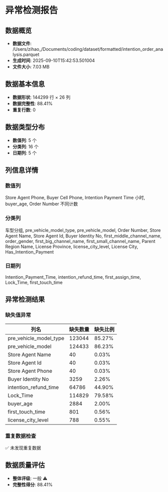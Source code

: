 # 异常检测报告

## 数据概览
- **数据文件**: /Users/zihao_/Documents/coding/dataset/formatted/intention_order_analysis.parquet
- **生成时间**: 2025-09-10T15:42:53.501004
- **文件大小**: 7.03 MB

## 数据基本信息
- **数据形状**: 144299 行 × 26 列
- **数据完整性**: 88.41%
- **重复行数**: 0

## 数据类型分布
- **数值列**: 5 个
- **分类列**: 16 个  
- **日期列**: 5 个

## 列信息详情
### 数值列
Store Agent Phone, Buyer Cell Phone, Intention Payment Time 小时, buyer_age, Order Number 不同计数

### 分类列
车型分组, pre_vehicle_model_type, pre_vehicle_model, Order Number, Store Agent Name, Store Agent Id, Buyer Identity No, first_middle_channel_name, order_gender, first_big_channel_name, first_small_channel_name, Parent Region Name, License Province, license_city_level, License City, Has_Intention_Payment

### 日期列
Intention_Payment_Time, intention_refund_time, first_assign_time, Lock_Time, first_touch_time

## 异常检测结果

### 缺失值异常

| 列名 | 缺失数量 | 缺失比例 |
|------|----------|----------|
| pre_vehicle_model_type | 123044 | 85.27% |
| pre_vehicle_model | 124433 | 86.23% |
| Store Agent Name | 40 | 0.03% |
| Store Agent Id | 40 | 0.03% |
| Store Agent Phone | 40 | 0.03% |
| Buyer Identity No | 3259 | 2.26% |
| intention_refund_time | 64786 | 44.90% |
| Lock_Time | 114829 | 79.58% |
| buyer_age | 2884 | 2.00% |
| first_touch_time | 801 | 0.56% |
| license_city_level | 788 | 0.55% |

### 重复数据检查
✅ 未发现重复数据

## 数据质量评估
- **整体评级**: 一般 ⚠️
- **完整性得分**: 88.41%
